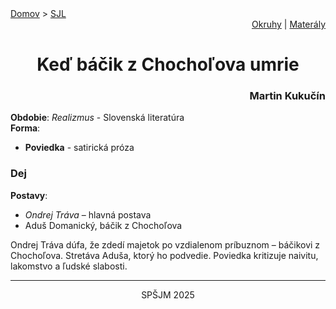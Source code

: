 <div align="center">
    <div align="left">
        <a href="/README.md">Domov</a>
        >
        <a href="../SLOVENCINA.md">SJL</a>
    </div>
    <div align="right">
        <a href="../ustne-okruhy.org.md">Okruhy</a>
        |
        <a href="https://drive.google.com/drive/u/1/folders/1hWhZNvgWC-8cb7jK5zRorX9WfCzyq_WF">Materály</a>
    </div>
<h1> Keď báčik z Chochoľova umrie</h1>
    <div align="right">
        <h3>Martin Kukučín</h3>
    </div>
</div>

__Obdobie__: _Realizmus_ - Slovenská literatúra  
__Forma__:  
- **Poviedka** - satirická próza

### Dej
__Postavy__:  
- *Ondrej Tráva* – hlavná postava  
- Aduš Domanický, báčik z Chochoľova

Ondrej Tráva dúfa, že zdedí majetok po vzdialenom príbuznom – báčikovi z Chochoľova. Stretáva Aduša, ktorý ho podvedie. Poviedka kritizuje naivitu, lakomstvo a ľudské slabosti.

---
<div align="center">
    <p>SPŠJM 2025</p>
</div>
